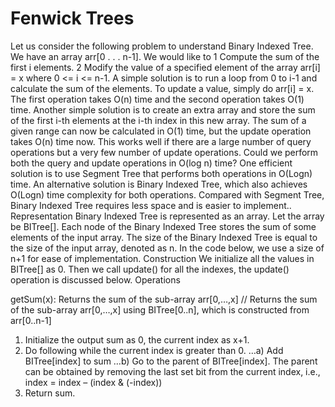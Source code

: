 # Fenwick Trees
Let us consider the following problem to understand Binary Indexed Tree.
We have an array arr[0 . . . n-1]. We would like to 
1 Compute the sum of the first i elements. 
2 Modify the value of a specified element of the array arr[i] = x where 0 <= i <= n-1.
A simple solution is to run a loop from 0 to i-1 and calculate the sum of the elements. To update a value, simply do arr[i] = x. The first operation takes O(n) time and the second operation takes O(1) time. Another simple solution is to create an extra array and store the sum of the first i-th elements at the i-th index in this new array. The sum of a given range can now be calculated in O(1) time, but the update operation takes O(n) time now. This works well if there are a large number of query operations but a very few number of update operations.
Could we perform both the query and update operations in O(log n) time? 
One efficient solution is to use Segment Tree that performs both operations in O(Logn) time.
An alternative solution is Binary Indexed Tree, which also achieves O(Logn) time complexity for both operations. Compared with Segment Tree, Binary Indexed Tree requires less space and is easier to implement..
Representation 
Binary Indexed Tree is represented as an array. Let the array be BITree[]. Each node of the Binary Indexed Tree stores the sum of some elements of the input array. The size of the Binary Indexed Tree is equal to the size of the input array, denoted as n. In the code below, we use a size of n+1 for ease of implementation.
Construction 
We initialize all the values in BITree[] as 0. Then we call update() for all the indexes, the update() operation is discussed below.
Operations 
 

getSum(x): Returns the sum of the sub-array arr[0,…,x] 
// Returns the sum of the sub-array arr[0,…,x] using BITree[0..n], which is constructed from arr[0..n-1] 
1) Initialize the output sum as 0, the current index as x+1. 
2) Do following while the current index is greater than 0. 
…a) Add BITree[index] to sum 
…b) Go to the parent of BITree[index]. The parent can be obtained by removing 
the last set bit from the current index, i.e., index = index – (index & (-index)) 
3) Return sum.
